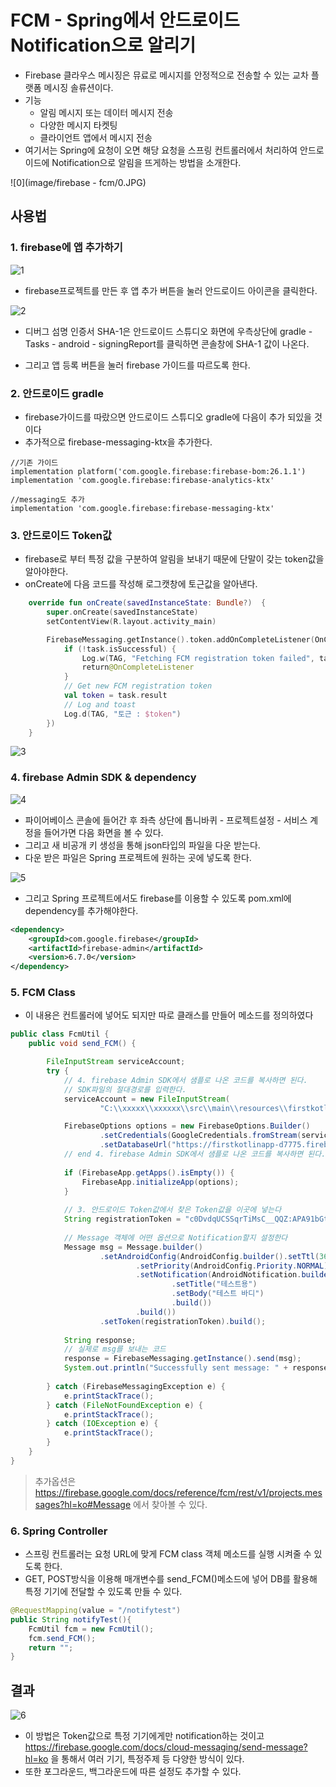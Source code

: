 # FCM - Spring에서 안드로이드 Notification으로 알리기

- Firebase 클라우스 메시징은 뮤료로 메시지를 안정적으로 전송할 수 있는 교차 플랫폼 메시징 솔류션이다.
- 기능
  - 알림 메시지 또는 데이터 메시지 전송
  - 다양한 메시지 타켓팅
  - 클라이언트 앱에서 메시지 전송
- 여기서는 Spring에 요청이 오면 해당 요청을 스프링 컨트롤러에서 처리하여 안드로이드에 Notification으로 알림을 뜨게하는 방법을 소개한다.

![0](image/firebase - fcm/0.JPG)

## 사용법

### 1. firebase에 앱 추가하기

![1](image/firebase-fcm/1.JPG)

- firebase프로젝트를 만든 후 앱 추가 버튼을 눌러 안드로이드 아이콘을 클릭한다.

![2](image/firebase-fcm/2.JPG)

- 디버그 섬명 인증서 SHA-1은 안드로이드 스튜디오 화면에 우측상단에 gradle - Tasks - android - signingReport를 클릭하면 콘솔창에 SHA-1 값이 나온다.

- 그리고 앱 등록 버튼을 눌러 firebase 가이드를 따르도록 한다.

### 2. 안드로이드 gradle

- firebase가이드를 따랐으면 안드로이드 스튜디오 gradle에 다음이 추가 되있을 것이다
- 추가적으로 firebase-messaging-ktx을 추가한다.

```
//기존 가이드
implementation platform('com.google.firebase:firebase-bom:26.1.1')
implementation 'com.google.firebase:firebase-analytics-ktx'

//messaging도 추가
implementation 'com.google.firebase:firebase-messaging-ktx'
```

### 3. 안드로이드 Token값

- firebase로 부터 특정 값을 구분하여 알림을 보내기 때문에 단말이 갖는 token값을 알아야한다.
- onCreate에 다음 코드를 작성해 로그캣창에 토근값을 알아낸다.

```kotlin
    override fun onCreate(savedInstanceState: Bundle?)  {
        super.onCreate(savedInstanceState)
        setContentView(R.layout.activity_main)

        FirebaseMessaging.getInstance().token.addOnCompleteListener(OnCompleteListener { task ->
            if (!task.isSuccessful) {
                Log.w(TAG, "Fetching FCM registration token failed", task.exception)
                return@OnCompleteListener
            }
            // Get new FCM registration token
            val token = task.result
            // Log and toast
            Log.d(TAG, "토근 : $token")
        })
    }
```

![3](image/firebase-fcm/3.JPG)

### 4. firebase Admin SDK & dependency

![4](image/firebase-fcm/4.JPG)

- 파이어베이스 콘솔에 들어간 후 좌측 상단에 톱니바퀴 - 프로젝트설정 - 서비스 계정을 들어가면 다음 화면을 볼 수 있다.
- 그리고 새 비공개 키 생성을 통해 json타입의 파일을 다운 받는다.
- 다운 받은 파일은 Spring 프로젝트에 원하는 곳에 넣도록 한다.

![5](image/firebase-fcm/5.JPG)

- 그리고 Spring 프로젝트에서도 firebase를 이용할 수 있도록 pom.xml에 dependency를 추가해야한다.

```xml
<dependency>
	<groupId>com.google.firebase</groupId>
	<artifactId>firebase-admin</artifactId>
	<version>6.7.0</version>
</dependency>
```

### 5. FCM Class

- 이 내용은 컨트롤러에 넣어도 되지만 따로 클래스를 만들어 메소드를 정의하였다

```java
public class FcmUtil {
	public void send_FCM() {

		FileInputStream serviceAccount;
		try {
            // 4. firebase Admin SDK에서 샘플로 나온 코드를 복사하면 된다.
            // SDK파일의 절대경로를 입력한다.
			serviceAccount = new FileInputStream(
					"C:\\xxxxx\\xxxxxx\\src\\main\\resources\\firstkotlinapp-d7775-firebase-adminsdk-2f4sb-e45f9a2df9.json");

			FirebaseOptions options = new FirebaseOptions.Builder()
					.setCredentials(GoogleCredentials.fromStream(serviceAccount))
					.setDatabaseUrl("https://firstkotlinapp-d7775.firebaseio.com").build();
			// end 4. firebase Admin SDK에서 샘플로 나온 코드를 복사하면 된다.
            
			if (FirebaseApp.getApps().isEmpty()) {
				FirebaseApp.initializeApp(options);
			}
			
            // 3. 안드로이드 Token값에서 찾은 Token값을 이곳에 넣는다
			String registrationToken = "c0DvdqUCSSqrTiMsC__QQZ:APA91bGtk1TEcl-";
			
            // Message 객체에 어떤 옵션으로 Notification할지 설정한다
			Message msg = Message.builder()
					.setAndroidConfig(AndroidConfig.builder().setTtl(3600 * 1000)
							.setPriority(AndroidConfig.Priority.NORMAL)
							.setNotification(AndroidNotification.builder()
									.setTitle("테스트용")
									.setBody("테스트 바디")
									.build())
							.build())
					.setToken(registrationToken).build();
			
			String response;
            // 실제로 msg를 보내는 코드
			response = FirebaseMessaging.getInstance().send(msg);
			System.out.println("Successfully sent message: " + response);
            
		} catch (FirebaseMessagingException e) {
			e.printStackTrace();
		} catch (FileNotFoundException e) {
			e.printStackTrace();
		} catch (IOException e) {
			e.printStackTrace();
		}
	}
}
```

> 추가옵션은 https://firebase.google.com/docs/reference/fcm/rest/v1/projects.messages?hl=ko#Message 에서 찾아볼 수 있다.

### 6. Spring Controller

- 스프링 컨트롤러는 요청 URL에 맞게 FCM class 객체 메소드를 실행 시켜줄 수 있도록 한다.
- GET, POST방식을 이용해 매개변수를 send_FCM()메소드에 넣어 DB를 활용해 특정 기기에 전달할 수 있도록 만들 수 있다.

```java
@RequestMapping(value = "/notifytest")
public String notifyTest(){
	FcmUtil fcm = new FcmUtil();
	fcm.send_FCM();
	return "";
}
```


## 결과
![6](image/firebase-fcm/6.JPG)

- 이 방법은 Token값으로 특정 기기에게만 notification하는 것이고 https://firebase.google.com/docs/cloud-messaging/send-message?hl=ko 을 통해서 여러 기기, 특정주제 등 다양한 방식이 있다.
- 또한 포그라운드, 백그라운드에 따른 설정도 추가할 수 있다.
